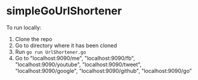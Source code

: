 # simpleGoUrlShortener
To run locally:
1) Clone the repo
2) Go to directory where it has been cloned
3) Run `go run UrlShortener.go`
4) Go to "localhost:9090/me", "localhost:9090/fb", "localhost:9090/youtube", "localhost:9090/tweet", "localhost:9090/google", "localhost:9090/github", "localhost:9090/go"
